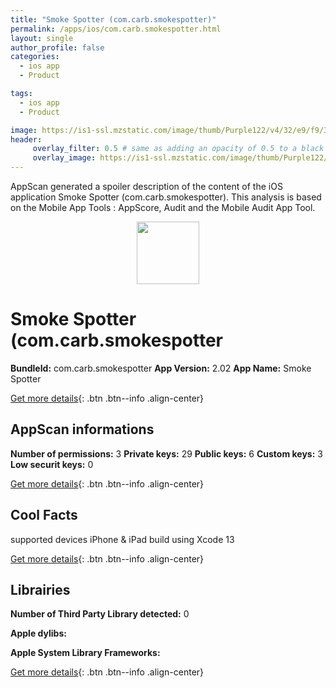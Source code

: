```yaml
---
title: "Smoke Spotter (com.carb.smokespotter)"
permalink: /apps/ios/com.carb.smokespotter.html
layout: single
author_profile: false
categories: 
  - ios app 
  - Product 

tags: 
  - ios app 
  - Product 

image: https://is1-ssl.mzstatic.com/image/thumb/Purple122/v4/32/e9/f9/32e9f95f-d739-90d3-9572-55a6bfa1c5fd/AppIcon-1x_U007emarketing-0-7-0-0-85-220.png/512x512bb.jpg
header: 
     overlay_filter: 0.5 # same as adding an opacity of 0.5 to a black background
     overlay_image: https://is1-ssl.mzstatic.com/image/thumb/Purple122/v4/32/e9/f9/32e9f95f-d739-90d3-9572-55a6bfa1c5fd/AppIcon-1x_U007emarketing-0-7-0-0-85-220.png/512x512bb.jpg
---
```

AppScan generated a spoiler description of the content of the iOS application Smoke Spotter (com.carb.smokespotter). This analysis is based on the Mobile App Tools : AppScore, Audit and the Mobile Audit App Tool.

  
  
<div style="text-align: center;"><img src="https://is1-ssl.mzstatic.com/image/thumb/Purple122/v4/32/e9/f9/32e9f95f-d739-90d3-9572-55a6bfa1c5fd/AppIcon-1x_U007emarketing-0-7-0-0-85-220.png/512x512bb.jpg" width="100" height="100"></div>  
  
# Smoke Spotter (com.carb.smokespotter

**BundleId:** com.carb.smokespotter
**App Version:** 2.02
**App Name:** Smoke Spotter


[Get more details](/pricing.html){: .btn .btn--info .align-center}  
  
## AppScan informations 

**Number of permissions:** 3
**Private keys:** 29
**Public keys:** 6
**Custom keys:** 3
**Low securit keys:** 0
  
[Get more details](/pricing.html){: .btn .btn--info .align-center}

## Cool Facts

supported devices iPhone & iPad
build using Xcode 13
  
[Get more details](/pricing.html){: .btn .btn--info .align-center}

## Librairies 
**Number of Third Party Library detected:** 0

**Apple dylibs:**


**Apple System Library Frameworks:**


  
[Get more details](/pricing.html){: .btn .btn--info .align-center}

